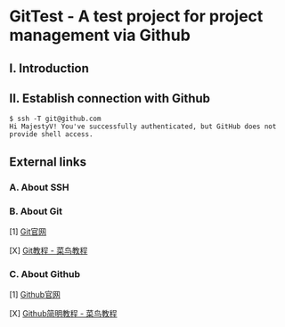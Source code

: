 # GitTest - A test project for project management via Github

## I. Introduction

## II. Establish connection with Github

```
$ ssh -T git@github.com
Hi MajestyV! You've successfully authenticated, but GitHub does not provide shell access.
```

## External links

### A. About SSH

### B. About Git

[1] [Git官网](https://git-scm.com/)

[X] [Git教程 - 菜鸟教程](https://www.runoob.com/git/git-tutorial.html)

### C. About Github

[1] [Github官网](https://github.com/)

[X] [Github简明教程 - 菜鸟教程](https://www.runoob.com/w3cnote/git-guide.html)
